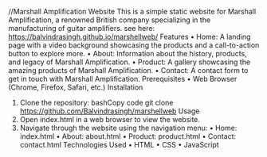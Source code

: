 //Marshall Amplification Website
This is a simple static website for Marshall Amplification, a renowned British company specializing in the manufacturing of guitar amplifiers.
see here:   https://balvindrasingh.github.io/marshellweb/
Features
•	Home: A landing page with a video background showcasing the products and a call-to-action button to explore more.
•	About: Information about the history, products, and legacy of Marshall Amplification.
•	Product: A gallery showcasing the amazing products of Marshall Amplification.
•	Contact: A contact form to get in touch with Marshall Amplification.
Prerequisites
•	Web Browser (Chrome, Firefox, Safari, etc.)
Installation
1.	Clone the repository:
bashCopy code
git clone https://github.com/Balvindrasingh/marshellweb
Usage
1.	Open index.html in a web browser to view the website.
2.	Navigate through the website using the navigation menu:
•	Home: index.html
•	About: about.html
•	Product: product.html
•	Contact: contact.html
Technologies Used
•	HTML
•	CSS
•	JavaScript

